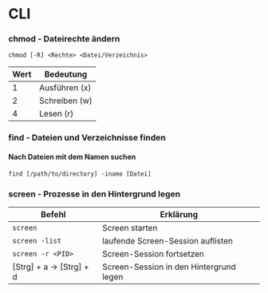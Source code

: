 # CLI

### chmod - Dateirechte ändern
```
chmod [-R] <Rechte> <Datei/Verzeichnis>
```
| Wert | Bedeutung |
| -- | -- |
| 1 | Ausführen (x) |
| 2 | Schreiben (w) |
| 4 | Lesen (r) |


### find - Dateien und Verzeichnisse finden
#### Nach Dateien mit dem Namen suchen
```
find [/path/to/directory] -iname [Datei]
```

### screen - Prozesse in den Hintergrund legen
| Befehl | Erklärung |
| -- | -- |
| ``screen`` | Screen starten |
| ``screen -list`` | laufende Screen-Session auflisten |
| ``screen -r <PID>`` | Screen-Session fortsetzen |
| [Strg] + a -> [Strg] + d | Screen-Session in den Hintergrund legen |
